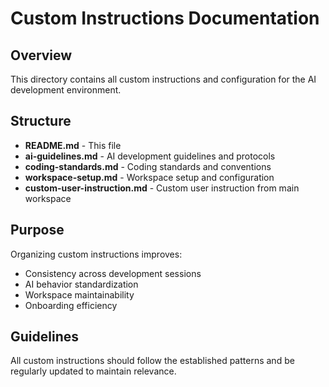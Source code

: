 # Custom Instructions Documentation

## Overview
This directory contains all custom instructions and configuration for the AI development environment.

## Structure
- **README.md** - This file
- **ai-guidelines.md** - AI development guidelines and protocols
- **coding-standards.md** - Coding standards and conventions
- **workspace-setup.md** - Workspace setup and configuration
- **custom-user-instruction.md** - Custom user instruction from main workspace

## Purpose
Organizing custom instructions improves:
- Consistency across development sessions
- AI behavior standardization
- Workspace maintainability
- Onboarding efficiency

## Guidelines
All custom instructions should follow the established patterns and be regularly updated to maintain relevance.